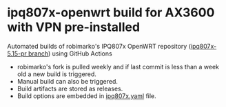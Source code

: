 # ipq807x-openwrt build for AX3600 with VPN pre-installed
Automated builds of robimarko's IPQ807x OpenWRT repository \([ipq807x-5.15-pr branch](https://github.com/robimarko/openwrt/tree/ipq807x-5.15-pr)\) using GitHub Actions

- robimarko's fork is pulled weekly and if last commit is less than a week old a new build is triggered.
- Manual build can also be triggered.
- Build artifacts are stored as releases.
- Build options are embedded in [ipq807x.yaml](/.github/workflows/ipq807x.yaml) file.
